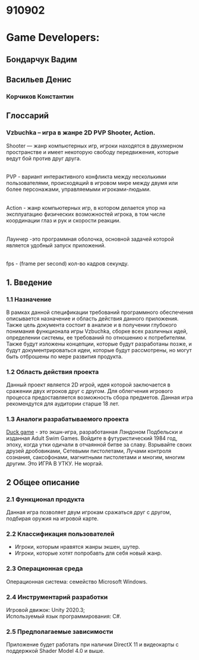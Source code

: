 # 910902
# Game Developers:

## Бондарчук Вадим
## Васильев Денис
### Корчиков Константин
## Глоссарий
### Vzbuchka – игра в жанре 2D PVP Shooter, Action.
 Shooter — жанр компьютерных игр, игроки находятся в двухмерном пространстве и имеет некоторую свободу передвижения, которые ведут бой против друг друга. 
 ######
 PVP - вариант интерактивного конфликта между несколькими пользователями, происходящий в игровом мире между двумя или более персонажами, управляемыми игроками-людьми.
  ######
 Action - жанр компьютерных игр, в котором делается упор на эксплуатацию физических возможностей игрока, в том числе координации глаз и рук и скорости реакции.
  ######
 Лаунчер -это программная оболочка, основной задачей которой является удобный запуск приложений.
  ######
 fps - (frame per second) кол-во кадров секунду.
## 1. Введение
### 1.1 Назначение
В рамках данной спецификации требований программного обеспечения описывается назначение и область действия данного приложения. Также цель документа состоит в анализе и в получении глубокого понимания функционала игры Vzbuchka, сборке всех различных идей, определении системы, ее требований по отношению к потребителям. Также будут изложены концепции, которые будут разработаны позже, и будут документрироваться идеи, которые будут рассмотрены, но могут быть отброшены по мере развития продукта.
### 1.2 Область действия проекта
Данный проект является 2D игрой, идея которой заключается в сражении двух игроков друг с другом. Для облегчения игрового процесса предоставляется возможность сбора предметов. Данная игра рекомендутся для аудитории старше 18 лет.
### 1.3 Аналоги разрабатываемого проекта
[Duck game](https://store.steampowered.com/app/312530/Duck_Game/) - это экшн-игра, разработанная Лэндоном Подбельски и изданная Adult Swim Games. Войдите в футуристический 1984 год, эпоху, когда утки одичали в отчаянной битве за славу. Взрывайте своих друзей дробовиками, Сетевыми пистолетами, Лучами контроля сознания, саксофонами, магнитными пистолетами и многим, многим другим. Это ИГРА В УТКУ. Не моргай.
## 2 Общее описание
### 2.1 Функционал продукта
Данная игра позволяет двум игрокам сражаться друг с другом, подбирая оружия на игровой карте.
### 2.2 Классификация пользователей
 - Игроки, которым нравятся жанры экшен, шутер.
 - Игроки, которые хотят попробавть для себя новый жанр.
### 2.3 Операционная среда
Операционная система: семейство Microsoft Windows.
### 2.4 Инструментарий разработки
Игровой движок: Unity 2020.3;  
Используемый язык программирования: C#.
### 2.5 Предполагаемые зависимости
Приложение будет работать при наличии DirectX 11 и видеокарты с поддержкой Shader Model 4.0 и выше.








